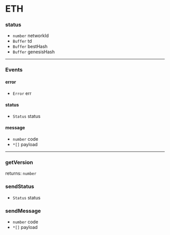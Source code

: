 # ETH

### status

  - `number` networkId
  - `Buffer` td
  - `Buffer` bestHash
  - `Buffer` genesisHash

<hr>

### Events

#### error

  - `Error` err

#### status

  - `Status` status

#### message

  - `number` code
  - `*[]` payload

<hr>

### getVersion

returns: `number`

### sendStatus

  - `Status` status

### sendMessage

  - `number` code
  - `*[]` payload
